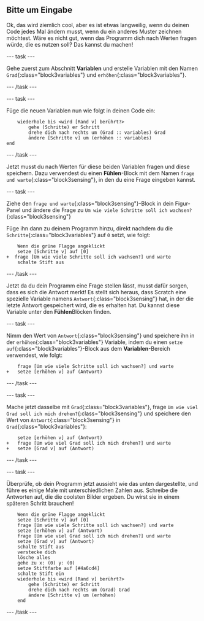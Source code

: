 ## Bitte um Eingabe

Ok, das wird ziemlich cool, aber es ist etwas langweilig, wenn du deinen Code jedes Mal ändern musst, wenn du ein anderes Muster zeichnen möchtest. Wäre es nicht gut, wenn das Programm dich nach Werten fragen würde, die es nutzen soll? Das kannst du machen!

--- task ---

Gehe zuerst zum Abschnitt **Variablen** und erstelle Variablen mit den Namen `Grad`{:class="block3variables"} und `erhöhen`{:class="block3variables"}.

--- /task ---

--- task ---

Füge die neuen Variablen nun wie folgt in deinen Code ein:

```blocks3
    wiederhole bis <wird [Rand v] berührt?>  
        gehe (Schritte) er Schritt
        drehe dich nach rechts um (Grad :: variables) Grad
        ändere [Schritte v] um (erhöhen :: variables)
end
```

--- /task ---

Jetzt musst du nach Werten für diese beiden Variablen fragen und diese speichern. Dazu verwendest du einen **Fühlen**-Block mit dem Namen `frage und warte`{:class="block3sensing"}, in den du eine Frage eingeben kannst.

--- task ---

Ziehe den `frage und warte`{:class="block3sensing"}-Block in dein Figur-Panel und ändere die Frage zu `Um wie viele Schritte soll ich wachsen?`{:class="block3sensing"}

Füge ihn dann zu deinem Programm hinzu, direkt nachdem du die `Schritte`{:class="block3variables"} auf `0` setzt, wie folgt:

```blocks3
    Wenn die grüne Flagge angeklickt
    setze [Schritte v] auf [0]
+  frage [Um wie viele Schritte soll ich wachsen?] und warte
    schalte Stift aus
```

--- /task ---

Jetzt da du dein Programm eine Frage stellen lässt, musst dafür sorgen, dass es sich die Antwort merkt! Es stellt sich heraus, dass Scratch eine spezielle Variable namens `Antwort`{:class="block3sensing"} hat, in der die letzte Antwort gespeichert wird, die es erhalten hat. Du kannst diese Variable unter den **Fühlen**Blöcken finden.

--- task ---

Nimm den Wert von `Antwort`{:class="block3sensing"} und speichere ihn in der `erhöhen`{:class="block3variables"} Variable, indem du einen `setze auf`{:class="block3variables"}-Block aus dem **Variablen**-Bereich verwendest, wie folgt:

```blocks3
    frage [Um wie viele Schritte soll ich wachsen?] und warte
+   setze [erhöhen v] auf (Antwort)
```

--- /task ---

--- task ---

Mache jetzt dasselbe mit `Grad`{:class="block3variables"}, frage `Um wie viel Grad soll ich mich drehen?`{:class="block3sensing"} und speichere den Wert von `Antwort`{:class="block3sensing"} in `Grad`{:class="block3variables"}:

```blocks3
    setze [erhöhen v] auf (Antwort)
+   frage [Um wie viel Grad soll ich mich drehen?] und warte
+   setze [Grad v] auf (Antwort)
```

--- /task ---

--- task ---

Überprüfe, ob dein Programm jetzt aussieht wie das unten dargestellte, und führe es einige Male mit unterschiedlichen Zahlen aus. Schreibe die Antworten auf, die die coolsten Bilder ergeben. Du wirst sie in einem späteren Schritt brauchen!

```blocks3
    Wenn die grüne Flagge angeklickt
    setze [Schritte v] auf [0]
    frage [Um wie viele Schritte soll ich wachsen?] und warte
    setze [erhöhen v] auf (Antwort)
    frage [Um wie viel Grad soll ich mich drehen?] und warte
    setze [Grad v] auf (Antwort)
    schalte Stift aus
    verstecke dich
    lösche alles
    gehe zu x: (0) y: (0)
    setze Stiftfarbe auf [#4a6cd4]
    schalte Stift ein
    wiederhole bis <wird [Rand v] berührt?>  
        gehe (Schritte) er Schritt
        drehe dich nach rechts um (Grad) Grad
        ändere [Schritte v] um (erhöhen)
    end
```

--- /task ---